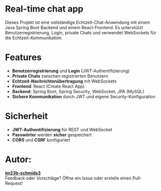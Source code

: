 # Real-time chat app

Dieses Projekt ist eine vollständige Echtzeit-Chat-Anwendung mit einem Java Spring Boot Backend und einem React-Frontend. Es unterstützt Benutzerregistrierung, Login, private Chats und verwendet WebSockets für die Echtzeit-Kommunikation.

# Features
 - **Benutzerregistrierung** und **Login** (JWT-Authentifizierung) </br>
 - **Private Chats** zwischen registrierten Benutzern </br>
 - **Echtzeit-Nachrichtenübertragung** mit WebSockets </br>
 - **Frontend**: React (Create React App) </br>
 - **Backend**: Spring Boot, Spring Security, WebSocket, JPA (MySQL) </br>
 - **Sichere Kommunikation** durch JWT und eigene Security-Konfiguration </br>

# Sicherheit
 - **JWT-Authentifizierung** für REST und WebSocket </br>
 - **Passwörter** werden **sicher** gespeichert </br>
 - **CORS** und **CSRF** konfiguriert

# Autor:

**[im23b-schmids3](https://github.com/im23b-schmids3)** </br>
Feedback oder Vorschläge? Öffne ein Issue oder erstelle einen Pull-Request!